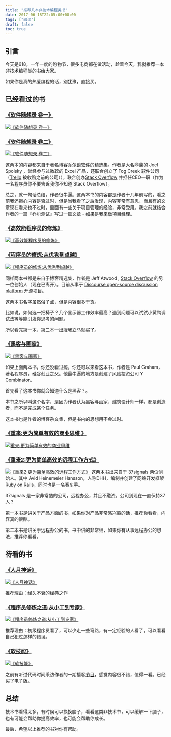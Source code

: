```yaml
---
title: "推荐几本非技术编程类书"
date: 2017-06-18T22:05:00+08:00
tags: ["阅读"] 
draft: false
toc: true
---
```


## 引言

今天是618，一年一度的购物节，很多电商都在做活动，趁着今天，我就推荐一本非技术编程类的书给大家。

如果你是真的热爱编程的话，别犹豫，直接买。

## 已经看过的书

### [《软件随想录 卷一》](https://www.amazon.cn/dp/B00WDTQU8M/?ie=UTF8&tag=forecho0c-23)

[![《软件随想录 卷一》](https://images-cn.ssl-images-amazon.com/images/I/51Fv1OFCoHL._SX345_BO1,204,203,200_.jpg)](https://www.amazon.cn/dp/B00WDTQU8M/?ie=UTF8&tag=forecho0c-23)

<!--more-->

### [《软件随想录 卷二》](https://www.amazon.cn/dp/B00JF0L5NM/?ie=UTF8&tag=forecho0c-23)

[![《软件随想录 卷二》](https://images-cn.ssl-images-amazon.com/images/I/51oLJx2IPML._SX367_BO1,204,203,200_.jpg)](https://www.amazon.cn/dp/B00JF0L5NM/?ie=UTF8&tag=forecho0c-23)

这两本的内容都来自于著名博客[乔尔谈软件](http://www.joelonsoftware.com/)的精选集。作者是大名鼎鼎的 Joel Spolsky ，曾经参与过微软的 Excel 产品，还联合创立了 Fog Creek 软件公司（[Trello](https://trello.com/) 被收购之前的公司）），联合创办[Stack Overflow](http://stackoverflow.com/) 并担任CEO一职（作为一名程序员你不要告诉我你不知道 Stack Overflow）。

总之，就一句话总结，作者很牛逼。这两本书的内容都是作者十几年前写的，看之前我还担心内容是否过时，但是当我看了之后发现，内容非常有意思，而且有的文章现在看来也不过时，里面有一些关于项目管理的经验，非常受用。我之前就结合作者的一篇『乔尔测试』写过一篇文章 - [如果是我来做项目经理](https://blog.forecho.com/if-I-was-a-project-manager.html)。


### [《高效能程序员的修炼》](https://www.amazon.cn/dp/B00DXZFZPO/?ie=UTF8&tag=forecho0c-23)

[![《高效能程序员的修炼》](https://images-cn.ssl-images-amazon.com/images/I/51pFsfu%2BJqL._SX352_BO1,204,203,200_.jpg)](https://www.amazon.cn/dp/B00DXZFZPO/?ie=UTF8&tag=forecho0c-23)

### [《程序员的修炼:从优秀到卓越》](https://www.amazon.cn/dp/B00JXA4ONM/?ie=UTF8&tag=forecho0c-23)

[![《程序员的修炼:从优秀到卓越》](https://images-cn.ssl-images-amazon.com/images/I/51Xm8lKEg4L._SX349_BO1,204,203,200_.jpg)](https://www.amazon.cn/dp/B00JXA4ONM/?ie=UTF8&tag=forecho0c-23)

同样两本书都是来自于博客精选集，作者是 Jeff Atwood , [Stack Overflow](http://stackoverflow.com/) 的另一位创始人（现在已离开）。目前从事于  [Discourse open-source discussion platform](http://www.discourse.org/) 开源项目。

这两本书名字虽然俗了点，但是内容很多干货。

比如说，如何选一把椅子？几个显示器工作效率最高？遇到问题可以试试小黄鸭调试法等等能引发你思考的问题。

所以看完第一本，第二本一出版我立马就买了。

### [《黑客与画家》](https://www.amazon.cn/dp/B004WHZGZQ/?ie=UTF8&tag=forecho0c-23)

[![《黑客与画家》](https://images-cn.ssl-images-amazon.com/images/I/51uaQYueGCL._SX409_BO1,204,203,200_.jpg)](https://www.amazon.cn/dp/B004WHZGZQ/?ie=UTF8&tag=forecho0c-23)

如果上面两本书，你还没看过瘾，你还可以来看这本书，作者是 Paul Graham，著名程序员，硅谷创业之父。他最牛逼的地方是创建了风险投资公司 Y Combinator。

首先看了这本书你就会知道什么是黑客？。

本书之所以叫这个名字，是因为作者认为黑客与画家、建筑设计师一样，都是创造者，而不是完成某个任务。

这本书也是作者的博客杂文集，但是书内的思想用不会过时。

### [《重来:更为简单有效的商业思维 》](https://www.amazon.cn/dp/B0048EKQS0/?ie=UTF8&tag=forecho0c-23)

[![重来:更为简单有效的商业思维 ](https://images-cn.ssl-images-amazon.com/images/I/515IS5SArOL._SX365_BO1,204,203,200_.jpg)](https://www.amazon.cn/dp/B0048EKQS0/?ie=UTF8&tag=forecho0c-23)

### [《重来2:更为简单高效的远程工作方式》](https://www.amazon.cn/dp/B00JA4U0JS/?ie=UTF8&tag=forecho0c-23)

[![《重来2:更为简单高效的远程工作方式》](https://images-cn.ssl-images-amazon.com/images/I/51dM8RG%2BLpL._SX370_BO1,204,203,200_.jpg)](https://www.amazon.cn/dp/B00JA4U0JS/?ie=UTF8&tag=forecho0c-23)
这两本书出来自于 37signals 两位创始人。其中 Avid Heinemeier Hansson，人称DHH，编制并创建了网络开发框架 Ruby on Rails，同时也是一名赛车手。

37signals 是一家非常酷的公司，远程办公，并且不融资，公司到现在一直保持37人？

第一本书是讲关于产品方面的书，如果你对产品非常感兴趣的话，推荐你看看，内容真的很酷。

第二本书是讲关于远程办公的书，书中讲的非常细，如果你有从事远程办公的想法，推荐你看看。

## 待看的书

### [《人月神话》](https://www.amazon.cn/dp/B00VR8ZO28/?ie=UTF8&tag=forecho0c-23)

[![《人月神话》](https://images-cn.ssl-images-amazon.com/images/I/51P6nv8%2BcLL._SX394_BO1,204,203,200_.jpg)](https://www.amazon.cn/dp/B00VR8ZO28/?ie=UTF8&tag=forecho0c-23)

推荐理由：经久不衰的经典之作

### [《程序员修炼之道:从小工到专家》](https://www.amazon.cn/dp/B004GV08CY/?ie=UTF8&tag=forecho0c-23)

[![《程序员修炼之道:从小工到专家》](https://images-cn.ssl-images-amazon.com/images/I/51Uv3CFIW4L._SX406_BO1,204,203,200_.jpg)](https://www.amazon.cn/dp/B004GV08CY/?ie=UTF8&tag=forecho0c-23)

推荐理由：初级程序员看了，可以少走一些弯路，有一定经验的人看了，可以看看自己犯过怎样的错误。

### [《软技能》](https://www.amazon.cn/dp/B01IB086H4/?ie=UTF8&tag=forecho0c-23)

[![《软技能》](https://images-cn.ssl-images-amazon.com/images/I/51LInr2bO5L._SX420_BO1,204,203,200_.jpg)](https://www.amazon.cn/dp/B01IB086H4/?ie=UTF8&tag=forecho0c-23)

之前有听过代码时间采访作者的一期播客[节目](https://codetimecn.com/episodes/publish)，感觉内容很不错，值得一看。已经买了电子版。

## 总结

技术书看得太多，有时候可以换换脑子，看看这类非技术书，可以缓解一下脑子，也有可能会帮助你提高效率，也可能会帮助你成长。

最后，希望以上推荐的书对你有帮助。





















